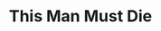 ---
title: "This Man Must Die"
year: 1969
rating: 3.5
stars: "★★★½"
rewatched: false
permalink: "this-man-must-die"
watched_on: 2023-08-19
---